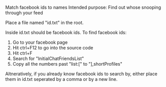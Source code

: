 Match facebook ids to names
Intended purpose:
Find out whose snooping through your feed

Place a file named "id.txt" in the root.

Inside id.txt should be facebook ids.
To find facebook ids:

1. Go to your facebook page
2. Hit ctrl+F12 to go into the source code
3. Hit ctrl+F
4. Search for "InitialChatFriendsList"
5. Copy all the numbers past "list:[" to "],shortProfiles"

Altneratively, if you already know facebook ids to search by, either place them in id.txt seperated by a comma or by a new line.